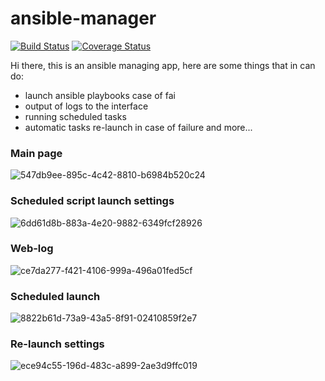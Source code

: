 # ansible-manager
[![Build Status](https://travis-ci.org/telminov/ansible-manager.svg?branch=master)](https://travis-ci.org/telminov/ansible-manager)
[![Coverage Status](https://coveralls.io/repos/github/telminov/ansible-manager/badge.svg?branch=master)](https://coveralls.io/github/telminov/ansible-manager?branch=master)

Hi there, this is an ansible managing app, here are some things that in can do:
* launch ansible playbooks case of fai
* output of logs to the interface
* running scheduled tasks
* automatic tasks re-launch in case of failure and more...

### Main page
![547db9ee-895c-4c42-8810-b6984b520c24](https://user-images.githubusercontent.com/17553024/28845739-ac9378c6-7711-11e7-9670-763e631db0d3.jpg)

### Scheduled script launch settings
![6dd61d8b-883a-4e20-9882-6349fcf28926](https://user-images.githubusercontent.com/17553024/28845740-aebe1c0a-7711-11e7-81d5-baf33f374bde.jpg)

### Web-log
![ce7da277-f421-4106-999a-496a01fed5cf](https://user-images.githubusercontent.com/17553024/28845741-afed2c38-7711-11e7-84d2-2054099d4930.jpg)

### Scheduled launch
![8822b61d-73a9-43a5-8f91-02410859f2e7](https://user-images.githubusercontent.com/17553024/28845743-b10eac5e-7711-11e7-8918-c25cb6371ee9.jpg)

### Re-launch settings
![ece94c55-196d-483c-a899-2ae3d9ffc019](https://user-images.githubusercontent.com/17553024/28845746-b2e9f312-7711-11e7-8ae6-eb21c0d47244.jpg)
